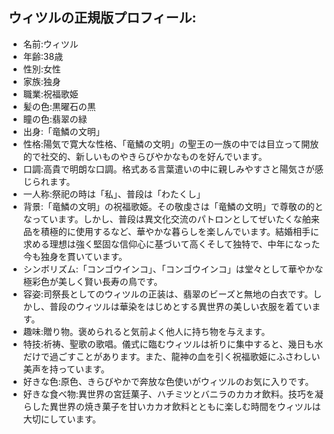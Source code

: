 ## ウィツルの正規版プロフィール:
- 名前:ウィツル
- 年齢:38歳
- 性別:女性
- 家族:独身
- 職業:祝福歌姫
- 髪の色:黒曜石の黒
- 瞳の色:翡翠の緑
- 出身:「竜鱗の文明」
- 性格:陽気で寛大な性格、「竜鱗の文明」の聖王の一族の中では目立って開放的で社交的、新しいものやきらびやかなものを好んでいます。
- 口調:高貴で明朗な口調。格式ある言葉遣いの中に親しみやすさと陽気さが感じられます。
- 一人称:祭祀の時は「私」、普段は「わたくし」
- 背景:「竜鱗の文明」の祝福歌姫。その敬虔さは「竜鱗の文明」で尊敬の的となっています。しかし、普段は異文化交流のパトロンとしてぜいたくな舶来品を積極的に使用するなど、華やかな暮らしを楽しんでいます。結婚相手に求める理想は強く堅固な信仰心に基づいて高くそして独特で、中年になった今も独身を貫いています。
- シンボリズム:「コンゴウインコ」、「コンゴウインコ」は堂々として華やかな極彩色が美しく賢い長寿の鳥です。
- 容姿:司祭長としてのウィツルの正装は、翡翠のビーズと無地の白衣です。しかし、普段のウィツルは華染をはじめとする異世界の美しい衣服を着ています。
- 趣味:贈り物。褒められると気前よく他人に持ち物を与えます。
- 特技:祈祷、聖歌の歌唱。儀式に臨むウィツルは祈りに集中すると、幾日も水だけで過ごすことがあります。また、龍神の血を引く祝福歌姫にふさわしい美声を持っています。
- 好きな色:原色、きらびやかで奔放な色使いがウィツルのお気に入りです。
- 好きな食べ物:異世界の宮廷菓子、ハチミツとバニラのカカオ飲料。技巧を凝らした異世界の焼き菓子を甘いカカオ飲料とともに楽しむ時間をウィツルは大切にしています。